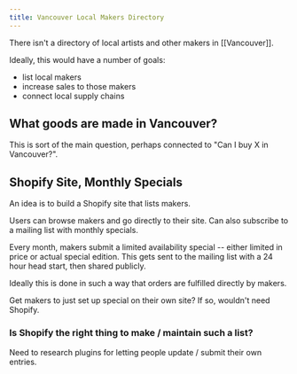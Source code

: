 ```yaml
---
title: Vancouver Local Makers Directory
---
```


There isn't a directory of local artists and other makers in [[Vancouver]].

Ideally, this would have a number of goals:

* list local makers
* increase sales to those makers
* connect local supply chains

## What goods are made in Vancouver?

This is sort of the main question, perhaps connected to "Can I buy X in Vancouver?".

## Shopify Site, Monthly Specials

An idea is to build a Shopify site that lists makers.

Users can browse makers and go directly to their site. Can also subscribe to a mailing list with monthly specials.

Every month, makers submit a limited availability special -- either limited in price or actual special edition. This gets sent to the mailing list with a 24 hour head start, then shared publicly.

Ideally this is done in such a way that orders are fulfilled directly by makers.

Get makers to just set up special on their own site? If so, wouldn't need Shopify.

### Is Shopify the right thing to make / maintain such a list?

Need to research plugins for letting people update / submit their own entries.


